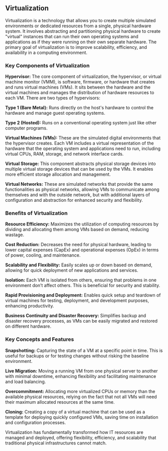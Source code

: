 ## **Virtualization**
Virtualization is a technology that allows you to create multiple simulated environments or dedicated resources from a single, physical hardware system. It involves abstracting and partitioning physical hardware to create "virtual" instances that can run their own operating systems and applications as if they were running on their own separate hardware. The primary goal of virtualization is to improve scalability, efficiency, and availability in a computing environment.

### **Key Components of Virtualization**
**Hypervisor:** The core component of virtualization, the hypervisor, or virtual machine monitor (VMM), is software, firmware, or hardware that creates and runs virtual machines (VMs). It sits between the hardware and the virtual machines and manages the distribution of hardware resources to each VM. There are two types of hypervisors:

**Type 1 (Bare Metal):** Runs directly on the host's hardware to control the hardware and manage guest operating systems.

**Type 2 (Hosted):** Runs on a conventional operating system just like other computer programs.

**Virtual Machines (VMs):** These are the simulated digital environments that the hypervisor creates. Each VM includes a virtual representation of the hardware that the operating system and applications need to run, including virtual CPUs, RAM, storage, and network interface cards.

**Virtual Storage:** This component abstracts physical storage devices into multiple virtual storage devices that can be used by the VMs. It enables more efficient storage allocation and management.

**Virtual Networks:** These are simulated networks that provide the same functionalities as physical networks, allowing VMs to communicate among themselves and with the outside network, but with additional layers of configuration and abstraction for enhanced security and flexibility.

### **Benefits of Virtualization**
**Resource Efficiency:** Maximizes the utilization of computing resources by dividing and allocating them among VMs based on demand, reducing wastage.

**Cost Reduction:** Decreases the need for physical hardware, leading to lower capital expenses (CapEx) and operational expenses (OpEx) in terms of power, cooling, and maintenance.

**Scalability and Flexibility:** Easily scales up or down based on demand, allowing for quick deployment of new applications and services.

**Isolation:** Each VM is isolated from others, ensuring that problems in one environment don’t affect others. This is beneficial for security and stability.

**Rapid Provisioning and Deployment:** Enables quick setup and teardown of virtual machines for testing, deployment, and development purposes, enhancing productivity.

**Business Continuity and Disaster Recovery:** Simplifies backup and disaster recovery processes, as VMs can be easily migrated and restored on different hardware.

### **Key Concepts and Features**
**Snapshotting:** Capturing the state of a VM at a specific point in time. This is useful for backups or for testing changes without risking the baseline environment.

**Live Migration:** Moving a running VM from one physical server to another with minimal downtime, enhancing flexibility and facilitating maintenance and load balancing.

**Overcommitment:** Allocating more virtualized CPUs or memory than the available physical resources, relying on the fact that not all VMs will need their maximum allocated resources at the same time.

**Cloning:** Creating a copy of a virtual machine that can be used as a template for deploying quickly configured VMs, saving time on installation and configuration processes.

Virtualization has fundamentally transformed how IT resources are managed and deployed, offering flexibility, efficiency, and scalability that traditional physical infrastructures cannot match.





